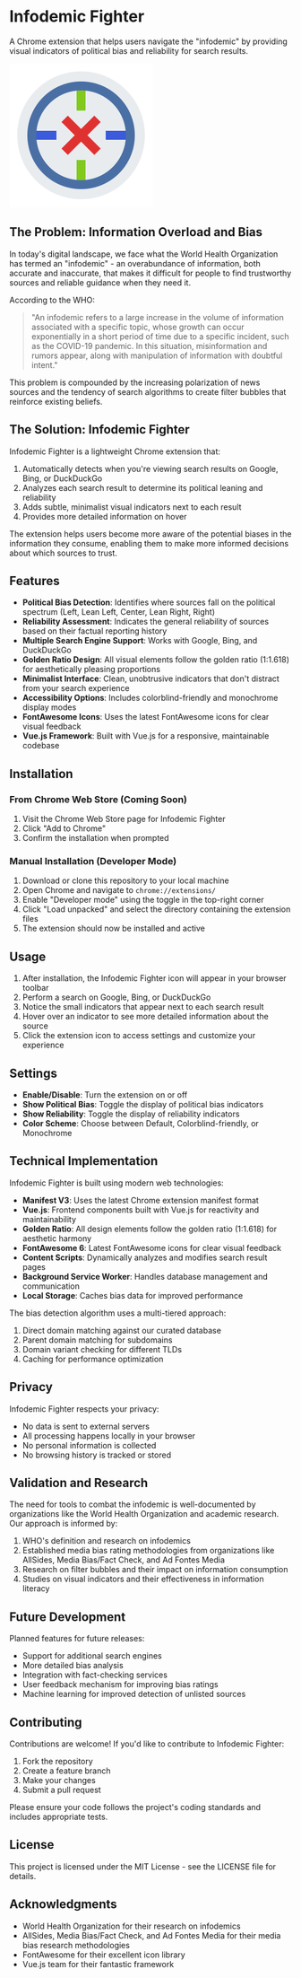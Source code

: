 # Infodemic Fighter

A Chrome extension that helps users navigate the "infodemic" by providing visual indicators of political bias and reliability for search results.

![Infodemic Fighter Logo](assets/icons/icon128.svg)

## The Problem: Information Overload and Bias

In today's digital landscape, we face what the World Health Organization has termed an "infodemic" - an overabundance of information, both accurate and inaccurate, that makes it difficult for people to find trustworthy sources and reliable guidance when they need it.

According to the WHO:

> "An infodemic refers to a large increase in the volume of information associated with a specific topic, whose growth can occur exponentially in a short period of time due to a specific incident, such as the COVID-19 pandemic. In this situation, misinformation and rumors appear, along with manipulation of information with doubtful intent."

This problem is compounded by the increasing polarization of news sources and the tendency of search algorithms to create filter bubbles that reinforce existing beliefs.

## The Solution: Infodemic Fighter

Infodemic Fighter is a lightweight Chrome extension that:

1. Automatically detects when you're viewing search results on Google, Bing, or DuckDuckGo
2. Analyzes each search result to determine its political leaning and reliability
3. Adds subtle, minimalist visual indicators next to each result
4. Provides more detailed information on hover

The extension helps users become more aware of the potential biases in the information they consume, enabling them to make more informed decisions about which sources to trust.

## Features

- **Political Bias Detection**: Identifies where sources fall on the political spectrum (Left, Lean Left, Center, Lean Right, Right)
- **Reliability Assessment**: Indicates the general reliability of sources based on their factual reporting history
- **Multiple Search Engine Support**: Works with Google, Bing, and DuckDuckGo
- **Golden Ratio Design**: All visual elements follow the golden ratio (1:1.618) for aesthetically pleasing proportions
- **Minimalist Interface**: Clean, unobtrusive indicators that don't distract from your search experience
- **Accessibility Options**: Includes colorblind-friendly and monochrome display modes
- **FontAwesome Icons**: Uses the latest FontAwesome icons for clear visual feedback
- **Vue.js Framework**: Built with Vue.js for a responsive, maintainable codebase

## Installation

### From Chrome Web Store (Coming Soon)

1. Visit the Chrome Web Store page for Infodemic Fighter
2. Click "Add to Chrome"
3. Confirm the installation when prompted

### Manual Installation (Developer Mode)

1. Download or clone this repository to your local machine
2. Open Chrome and navigate to `chrome://extensions/`
3. Enable "Developer mode" using the toggle in the top-right corner
4. Click "Load unpacked" and select the directory containing the extension files
5. The extension should now be installed and active

## Usage

1. After installation, the Infodemic Fighter icon will appear in your browser toolbar
2. Perform a search on Google, Bing, or DuckDuckGo
3. Notice the small indicators that appear next to each search result
4. Hover over an indicator to see more detailed information about the source
5. Click the extension icon to access settings and customize your experience

## Settings

- **Enable/Disable**: Turn the extension on or off
- **Show Political Bias**: Toggle the display of political bias indicators
- **Show Reliability**: Toggle the display of reliability indicators
- **Color Scheme**: Choose between Default, Colorblind-friendly, or Monochrome

## Technical Implementation

Infodemic Fighter is built using modern web technologies:

- **Manifest V3**: Uses the latest Chrome extension manifest format
- **Vue.js**: Frontend components built with Vue.js for reactivity and maintainability
- **Golden Ratio**: All design elements follow the golden ratio (1:1.618) for aesthetic harmony
- **FontAwesome 6**: Latest FontAwesome icons for clear visual feedback
- **Content Scripts**: Dynamically analyzes and modifies search result pages
- **Background Service Worker**: Handles database management and communication
- **Local Storage**: Caches bias data for improved performance

The bias detection algorithm uses a multi-tiered approach:
1. Direct domain matching against our curated database
2. Parent domain matching for subdomains
3. Domain variant checking for different TLDs
4. Caching for performance optimization

## Privacy

Infodemic Fighter respects your privacy:

- No data is sent to external servers
- All processing happens locally in your browser
- No personal information is collected
- No browsing history is tracked or stored

## Validation and Research

The need for tools to combat the infodemic is well-documented by organizations like the World Health Organization and academic research. Our approach is informed by:

1. WHO's definition and research on infodemics
2. Established media bias rating methodologies from organizations like AllSides, Media Bias/Fact Check, and Ad Fontes Media
3. Research on filter bubbles and their impact on information consumption
4. Studies on visual indicators and their effectiveness in information literacy

## Future Development

Planned features for future releases:

- Support for additional search engines
- More detailed bias analysis
- Integration with fact-checking services
- User feedback mechanism for improving bias ratings
- Machine learning for improved detection of unlisted sources

## Contributing

Contributions are welcome! If you'd like to contribute to Infodemic Fighter:

1. Fork the repository
2. Create a feature branch
3. Make your changes
4. Submit a pull request

Please ensure your code follows the project's coding standards and includes appropriate tests.

## License

This project is licensed under the MIT License - see the LICENSE file for details.

## Acknowledgments

- World Health Organization for their research on infodemics
- AllSides, Media Bias/Fact Check, and Ad Fontes Media for their media bias research methodologies
- FontAwesome for their excellent icon library
- Vue.js team for their fantastic framework

